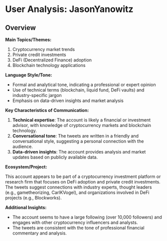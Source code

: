 # User Analysis: JasonYanowitz

## Overview

**Main Topics/Themes:**

1. Cryptocurrency market trends
2. Private credit investments
3. DeFi (Decentralized Finance) adoption
4. Blockchain technology applications

**Language Style/Tone:**

* Formal and analytical tone, indicating a professional or expert opinion
* Use of technical terms (blockchain, liquid fund, DeFi vaults) and industry-specific jargon
* Emphasis on data-driven insights and market analysis

**Key Characteristics of Communication:**

1. **Technical expertise**: The account is likely a financial or investment advisor, with knowledge of cryptocurrency markets and blockchain technology.
2. **Conversational tone**: The tweets are written in a friendly and conversational style, suggesting a personal connection with the audience.
3. **Data-driven insights**: The account provides analysis and market updates based on publicly available data.

**Ecosystem/Project:**

This account appears to be part of a cryptocurrency investment platform or research firm that focuses on DeFi adoption and private credit investments. The tweets suggest connections with industry experts, thought leaders (e.g., gametheorizing, CarlKVogel), and organizations involved in DeFi projects (e.g., Blockworks).

**Additional Insights:**

* The account seems to have a large following (over 10,000 followers) and engages with other cryptocurrency influencers and analysts.
* The tweets are consistent with the tone of professional financial commentary and analysis.